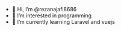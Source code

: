 - 👋 Hi, I’m @rezanajafi8686
- 👀 I’m interested in programming
- 🌱 I’m currently learning Laravel and vuejs


<!---
rezanajafi8686/rezanajafi8686 is a ✨ special ✨ repository because its `README.md` (this file) appears on your GitHub profile.
You can click the Preview link to take a look at your changes.
--->
